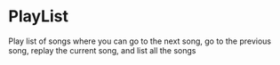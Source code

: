 # PlayList
Play list of songs where you can go to the next song, go to the previous song, replay the current song, and list all the songs
